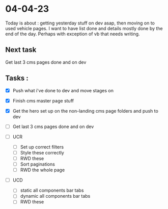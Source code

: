 # 04-04-23

Today is about : getting yesterday stuff on dev asap, then moving on to used vehicle pages. I want to have list done and details mostly done by the end of the day. Perhaps with exception of vb that needs writing.

## Next task
Get last 3 cms pages done and on dev

## Tasks :
- [x] Push what i've done to dev and move stages on
- [x] Finish cms master page stuff
- [x] Get the hero set up on the non-landing cms page folders and push to dev
- [ ] Get last 3 cms pages done and on dev

- [ ] UCR
  - [ ] Set up correct filters
  - [ ] Style these correctly
  - [ ] RWD these
  - [ ] Sort paginations
  - [ ] RWD the whole page

- [ ] UCD
  - [ ] static all components bar tabs
  - [ ] dynamic all components bar tabs
  - [ ] RWD these